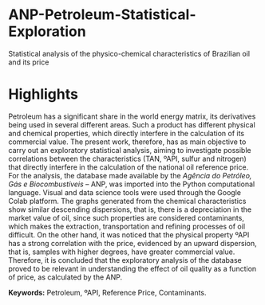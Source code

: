 # ANP-Petroleum-Statistical-Exploration
Statistical analysis of the physico-chemical characteristics of Brazilian oil and its price

# Highlights


Petroleum has a significant share in the world energy matrix, its derivatives being used in several different areas. Such a product has different physical and chemical properties, which directly interfere in the calculation of its commercial value. The present work, therefore, has as main objective to carry out an exploratory statistical analysis, aiming to investigate possible correlations between the characteristics (TAN, ºAPI, sulfur and nitrogen) that directly interfere in the calculation of the national oil reference price. For the analysis, the database made available by the _Agência do Petróleo, Gás e Biocombustíveis_ – ANP, was imported into the Python computational language. Visual and data science tools were used through the Google Colab platform. The graphs generated from the chemical characteristics show similar descending dispersions, that is, there is a depreciation in the market value of oil, since such properties are considered contaminants, which makes the extraction, transportation and refining processes of oil difficult. On the other hand, it was noticed that the physical property ºAPI has a strong correlation with the price, evidenced by an upward dispersion, that is, samples with higher degrees, have greater commercial value. Therefore, it is concluded that the exploratory analysis of the database proved to be relevant in understanding the effect of oil quality as a function of price, as calculated by the ANP.

**Keywords:** Petroleum, ºAPI, Reference Price, Contaminants.
